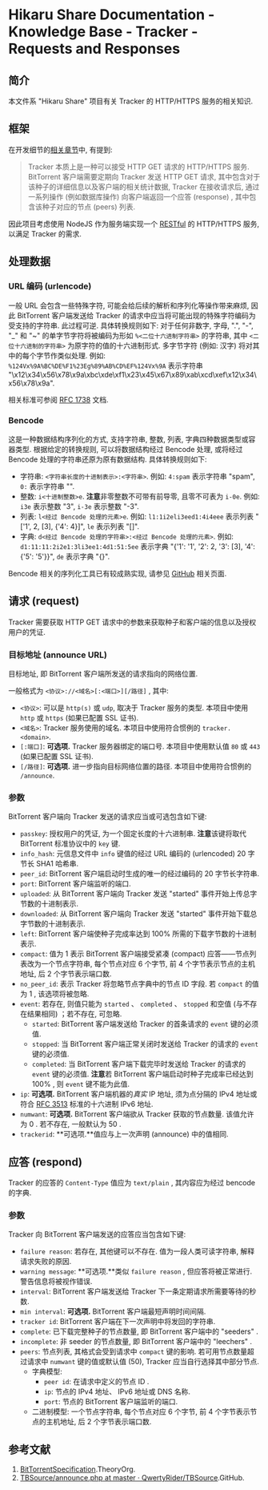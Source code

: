 # Hikaru Share Documentation - Knowledge Base - Tracker - Requests and Responses

## 简介

本文件系 "Hikaru Share" 项目有关 Tracker 的 HTTP/HTTPS 服务的相关知识.

## 框架

在开发细节的[相关章节](/development-details.md#Tracker)中, 有提到:

> Tracker 本质上是一种可以接受 HTTP GET 请求的 HTTP/HTTPS 服务. BitTorrent 客户端需要定期向 Tracker 发送 HTTP GET 请求, 其中包含对于该种子的详细信息以及客户端的相关统计数据, Tracker 在接收请求后, 通过一系列操作 (例如数据库操作) 向客户端返回一个应答 (response) , 其中包含该种子对应的节点 (peers) 列表.

因此项目考虑使用 NodeJS 作为服务端实现一个 [RESTful](https://restfulapi.net/) 的 HTTP/HTTPS 服务, 以满足 Tracker 的需求.

## 处理数据

### URL 编码 (urlencode)

一般 URL 会包含一些特殊字符, 可能会给后续的解析和序列化等操作带来麻烦, 因此 BitTorrent 客户端发送给 Tracker 的请求中应当将可能出现的特殊字符编码为受支持的字符串. 此过程可逆. 具体转换规则如下: 对于任何非数字, 字母, ".", "-", "_" 和 "~" 的单字节字符将被编码为形如 `%<二位十六进制字符串>` 的字符串, 其中 `<二位十六进制的字符串>` 为原字符的值的十六进制形式. 多字节字符 (例如: 汉字) 将对其中的每个字节作类似处理. 例如: `%124Vx%9A%BC%DE%F1%23Eg%89%AB%CD%EF%124Vx%9A` 表示字符串 "\x12\x34\x56\x78\x9a\xbc\xde\xf1\x23\x45\x67\x89\xab\xcd\xef\x12\x34\x56\x78\x9a".

相关标准可参阅 [RFC 1738](https://www.rfc-editor.org/rfc/rfc1738) 文档.

### Bencode

这是一种数据结构序列化的方式, 支持字符串, 整数, 列表, 字典四种数据类型或容器类型. 根据给定的转换规则, 可以将数据结构经过 Bencode 处理, 或将经过 Bencode 处理的字符串还原为原有数据结构. 具体转换规则如下:

- 字符串: `<字符串长度的十进制表示>:<字符串>`. 例如: `4:spam` 表示字符串 "spam", `0:` 表示字符串 "".
- 整数: `i<十进制整数>e`. **注意**非零整数不可带有前导零, 且零不可表为 `i-0e`. 例如: `i3e` 表示整数 "3", `i-3e` 表示整数 "-3".
- 列表: `l<经过 Bencode 处理的元素>e`. 例如: `l1:1i2eli3eed1:4i4eee` 表示列表 "\['1', 2, \[3\], {'4': 4}\]", `le` 表示列表 "\[\]".
- 字典: `d<经过 Bencode 处理的字符串>:<经过 Bencode 处理的元素>`. 例如: `d1:11:11:2i2e1:3li3ee1:4d1:51:5ee` 表示字典 "{'1': '1', '2': 2, '3': \[3\], '4': {'5': '5'}}", `de` 表示字典 "{}".

Bencode 相关的序列化工具已有较成熟实现, 请参见 [GitHub](https://github.com/benjreinhart/bencode-js) 相关页面.

## 请求 (request)

Tracker 需要获取 HTTP GET 请求中的参数来获取种子和客户端的信息以及授权用户的凭证.

### 目标地址 (announce URL)

目标地址, 即 BitTorrent 客户端所发送的请求指向的网络位置.

一般格式为 `<协议>://<域名>[:<端口>][/路径]` , 其中:

- `<协议>`: 可以是 `http(s)` 或 `udp`, 取决于 Tracker 服务的类型. 本项目中使用 `http` 或 `https` (如果已配置 SSL 证书).
- `<域名>`: Tracker 服务使用的域名. 本项目中使用符合惯例的 `tracker.<domain>`.
- `[:端口]`: **可选项.** Tracker 服务器绑定的端口号. 本项目中使用默认值 `80` 或 `443` (如果已配置 SSL 证书).
- `[/路径]`: **可选项.** 进一步指向目标网络位置的路径. 本项目中使用符合惯例的 `/announce`.

### 参数

BitTorrent 客户端向 Tracker 发送的请求应当或可选包含如下键:

- `passkey`: 授权用户的凭证, 为一个固定长度的十六进制串. **注意**该键将取代 BitTorrent 标准协议中的 `key` 键.
- `info_hash`: 元信息文件中 `info` 键值的经过 URL 编码的 (urlencoded) 20 字节长 SHA1 哈希串.
- `peer_id`: BitTorrent 客户端启动时生成的唯一的经过编码的 20 字节长字符串.
- `port`: BitTorrent 客户端监听的端口.
- `uploaded`: 从 BitTorrent 客户端向 Tracker 发送 "started" 事件开始上传总字节数的十进制表示.
- `downloaded`: 从 BitTorrent 客户端向 Tracker 发送 "started" 事件开始下载总字节数的十进制表示.
- `left`: BitTorrent 客户端使种子完成率达到 100% 所需的下载字节数的十进制表示.
- `compact`: 值为 1 表示 BitTorrent 客户端接受紧凑 (compact) 应答——节点列表改为一个节点字符串, 每个节点对应 6 个字节, 前 4 个字节表示节点的主机地址, 后 2 个字节表示端口数.
- `no_peer_id`: 表示 Tracker 将忽略节点字典中的节点 ID 字段. 若 `compact` 的值为 1 , 该选项将被忽略.
- `event`: 若存在, 则值只能为 `started` 、 `completed` 、 `stopped` 和空值 (与不存在结果相同) ；若不存在, 可忽略.
  - `started`: BitTorrent 客户端发送给 Tracker 的首条请求的 `event` 键的必须值.
  - `stopped`: 当 BitTorrent 客户端正常关闭时发送给 Tracker 的请求的 `event` 键的必须值.
  - `completed`: 当 BitTorrent 客户端下载完毕时发送给 Tracker 的请求的 `event` 键的必须值. **注意**若 BitTorrent 客户端启动时种子完成率已经达到 100% , 则 `event` 键不能为此值.
- `ip`: **可选项.** BitTorrent 客户端机器的*真实* IP 地址, 须为点分隔的 IPv4 地址或符合 [RFC 3513](https://www.rfc-editor.org/rfc/rfc3513) 标准的十六进制 IPv6 地址.
- `numwant`: **可选项.** BitTorrent 客户端欲从 Tracker 获取的节点数量. 该值允许为 0 . 若不存在, 一般默认为 50 .
- `trackerid`: **可选项.**值应与上一次声明 (announce) 中的值相同.

## 应答 (respond)

Tracker 的应答的 `Content-Type` 值应为 `text/plain` , 其内容应为经过 bencode 的字典.

### 参数

Tracker 向 BitTorrent 客户端发送的应答应当包含如下键:

- `failure reason`: 若存在, 其他键可以不存在. 值为一段人类可读字符串, 解释请求失败的原因.
- `warning message`: **可选项.**类似 `failure reason` , 但应答将被正常进行. 警告信息将被视作错误.
- `interval`: BitTorrent 客户端发送给 Tracker 下一条定期请求所需要等待的秒数.
- `min interval`: **可选项.** BitTorrent 客户端最短声明时间间隔.
- `tracker id`: BitTorrent 客户端在下一次声明中将发回的字符串.
- `complete`: 已下载完整种子的节点数量, 即 BitTorrent 客户端中的 "seeders" .
- `incomplete`: 非 seeder 的节点数量, 即 BitTorrent 客户端中的 "leechers" .
- `peers`: 节点列表, 其格式会受到请求中 `compact` 键的影响. 若可用节点数量超过请求中 `numwant` 键的值或默认值 (50), Tracker 应当自行选择其中部分节点.
  - 字典模型:
    - `peer id`: 在请求中定义的节点 ID .
    - `ip`: 节点的 IPv4 地址、 IPv6 地址或 DNS 名称.
    - `port`: 节点的 BitTorrent 客户端监听的端口.
  - 二进制模型: 一个节点字符串, 每个节点对应 6 个字节, 前 4 个字节表示节点的主机地址, 后 2 个字节表示端口数.

## 参考文献

1. [BitTorrentSpecification](https://wiki.theory.org/BitTorrentSpecification#Tracker_HTTP.2FHTTPS_Protocol).TheoryOrg.
2. [TBSource/announce.php at master · QwertyRider/TBSource](https://github.com/QwertyRider/TBSource/blob/master/announce.php).GitHub.